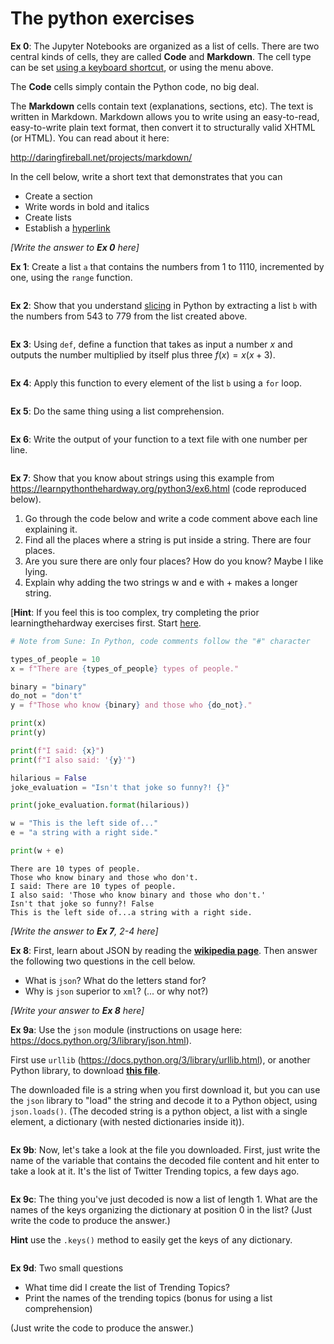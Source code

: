 # The python exercises

**Ex 0**: The Jupyter Notebooks are organized as a list of cells. There are two central kinds of cells, they are called **Code** and **Markdown**. The cell type can be set [using a keyboard shortcut](http://sowingseasons.com/blog/jupyter-keyboard-shortcuts.html), or using the menu above.

The **Code** cells simply contain the Python code, no big deal.

The **Markdown** cells contain text (explanations, sections, etc). The text is written in Markdown. Markdown allows you to write using an easy-to-read, easy-to-write plain text format, then convert it to structurally valid XHTML (or HTML). You can read about it here:

http://daringfireball.net/projects/markdown/

In the cell below, write a short text that demonstrates that you can
* Create a section
* Write words in bold and italics
* Create lists
* Establish a [hyperlink](https://en.wikipedia.org/wiki/Hyperlink)

*[Write the answer to **Ex 0** here]*

**Ex 1**: Create a list `a` that contains the numbers from $1$ to $1110$, incremented by one, using the `range` function.


```python

```

**Ex 2**: Show that you understand [slicing](http://stackoverflow.com/questions/509211/explain-pythons-slice-notation) in Python by extracting a list `b` with the numbers from $543$ to $779$ from the list created above.


```python

```

**Ex 3**: Using `def`, define a function that takes as input a number $x$ and outputs the number multiplied by itself plus three $f(x) = x(x+3)$. 


```python

```

**Ex 4**: Apply this function to every element of the list `b` using a `for` loop. 


```python

```

**Ex 5**: Do the same thing using a list comprehension.


```python

```

**Ex 6**: Write the output of your function to a text file with one number per line.


```python

```

**Ex 7**: Show that you know about strings using this example from https://learnpythonthehardway.org/python3/ex6.html (code reproduced below).

1. Go through the code below and write a code comment above each line explaining it.
1. Find all the places where a string is put inside a string. There are four places.
1. Are you sure there are only four places? How do you know? Maybe I like lying.
1. Explain why adding the two strings w and e with + makes a longer string.


[**Hint**: If you feel this is too complex, try completing the prior learningthehardway exercises first. Start [here](https://learnpythonthehardway.org/python3/). 


```python
# Note from Sune: In Python, code comments follow the "#" character

types_of_people = 10
x = f"There are {types_of_people} types of people."

binary = "binary"
do_not = "don't"
y = f"Those who know {binary} and those who {do_not}."

print(x)
print(y)

print(f"I said: {x}")
print(f"I also said: '{y}'")

hilarious = False
joke_evaluation = "Isn't that joke so funny?! {}"

print(joke_evaluation.format(hilarious))

w = "This is the left side of..."
e = "a string with a right side."

print(w + e)
```

    There are 10 types of people.
    Those who know binary and those who don't.
    I said: There are 10 types of people.
    I also said: 'Those who know binary and those who don't.'
    Isn't that joke so funny?! False
    This is the left side of...a string with a right side.
    

*[Write the answer to **Ex 7**, 2-4 here]*

**Ex 8**: First, learn about JSON by reading the **[wikipedia page](https://en.wikipedia.org/wiki/JSON)**. Then answer the following two questions in the cell below. 

* What is `json`? What do the letters stand for?
* Why is `json` superior to `xml`? (... or why not?)

*[Write your answer to **Ex 8** here]*

**Ex 9a**: Use the `json` module (instructions on usage here: https://docs.python.org/3/library/json.html). 

First use `urllib` (https://docs.python.org/3/library/urllib.html), or another Python library, to download **[this file](https://raw.githubusercontent.com/suneman/socialgraphs2019/master/files/test.json)**. 

The downloaded file is a string when you first download it, but you can use the `json` library to "load" the string and decode it to a Python object, using `json.loads()`. (The decoded string is a python object, a list with a single element, a dictionary (with nested dictionaries inside it)).


```python

```

**Ex 9b**: Now, let's take a look at the file you downloaded. First, just write the name of the variable that contains the decoded file content and hit enter to take a look at it. It's  the list of Twitter Trending topics, a few days ago.


```python

```

**Ex 9c**: The thing you've just decoded is now a list of length 1. What are the names of the keys organizing the dictionary at position 0 in the list? (Just write the code to produce the answer.) 

**Hint** use the `.keys()` method to easily get the keys of any dictionary.


```python

```

**Ex 9d**: Two small questions 
* What time did I create the list of Trending Topics?
* Print the names of the trending topics (bonus for using a list comprehension)

(Just write the code to produce the answer.)


```python

```

